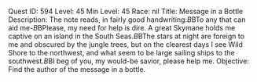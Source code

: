 Quest ID: 594
Level: 45
Min Level: 45
Race: nil
Title: Message in a Bottle
Description: The note reads, in fairly good handwriting:$B$BTo any that can aid me-$B$BPlease, my need for help is dire. A great Skymane holds me captive on an island in the South Seas.$B$BThe stars at night are foreign to me and obscured by the jungle trees, but on the clearest days I see Wild Shore to the northwest, and what seem to be large sailing ships to the southwest.$B$BI beg of you, my would-be savior, please help me.
Objective: Find the author of the message in a bottle.
